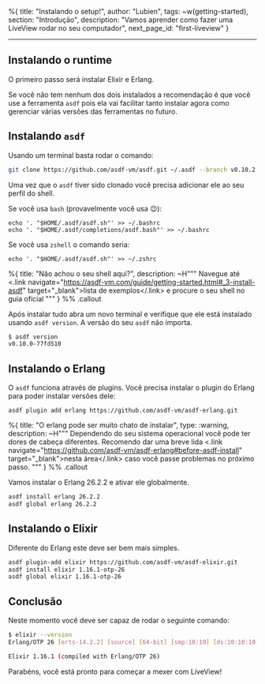 %{
title: "Instalando o setup!",
author: "Lubien",
tags: ~w(getting-started),
section: "Introdução",
description: "Vamos aprender como fazer uma LiveView rodar no seu computador",
next_page_id: "first-liveview"
}

---

## Instalando o runtime

O primeiro passo será instalar Elixir e Erlang.

Se você não tem nenhum dos dois instalados a recomendação é que você use a ferramenta `asdf` pois ela vai facilitar tanto instalar agora como gerenciar várias versões das ferramentas no futuro.

## Instalando `asdf`

Usando um terminal basta rodar o comando:

```bash
git clone https://github.com/asdf-vm/asdf.git ~/.asdf --branch v0.10.2
```

Uma vez que o `asdf` tiver sido clonado você precisa adicionar ele ao seu perfil do shell.

Se você usa `bash` (provavelmente você usa 😉):

```
echo '. "$HOME/.asdf/asdf.sh"' >> ~/.bashrc
echo '. "$HOME/.asdf/completions/asdf.bash"' >> ~/.bashrc
```

Se você usa `zshell` o comando seria:

```
echo '. "$HOME/.asdf/asdf.sh"' >> ~/.zshrc
```

%{
title: "Não achou o seu shell aqui?",
description: ~H"""
Navegue até <.link navigate="https://asdf-vm.com/guide/getting-started.html#_3-install-asdf" target="\_blank">lista de exemplos</.link> e procure o seu shell no guia oficial
"""
} %% .callout

Após instalar tudo abra um novo terminal e verifique que ele está instalado usando `asdf version`. A versão do seu `asdf` não importa.

```sh
$ asdf version
v0.10.0-77fd510
```

## Instalando o Erlang

O `asdf` funciona através de plugins. Você precisa instalar o plugin do Erlang para poder instalar versões dele:

```
asdf plugin add erlang https://github.com/asdf-vm/asdf-erlang.git
```

%{
title: "O erlang pode ser muito chato de instalar",
type: :warning,
description: ~H"""
Dependendo do seu sistema operacional você pode ter dores de cabeça diferentes. Recomendo dar uma breve lida <.link navigate="https://github.com/asdf-vm/asdf-erlang#before-asdf-install" target="\_blank">nesta área</.link> caso você passe problemas no próximo passo.
"""
} %% .callout

Vamos instalar o Erlang 26.2.2 e ativar ele globalmente.

```sh
asdf install erlang 26.2.2
asdf global erlang 26.2.2
```

## Instalando o Elixir

Diferente do Erlang este deve ser bem mais simples.

```sh
asdf plugin-add elixir https://github.com/asdf-vm/asdf-elixir.git
asdf install elixir 1.16.1-otp-26
asdf global elixir 1.16.1-otp-26
```

## Conclusão

Neste momento você deve ser capaz de rodar o seguinte comando:

```sh
$ elixir --version
Erlang/OTP 26 [erts-14.2.2] [source] [64-bit] [smp:10:10] [ds:10:10:10] [async-threads:1] [jit]

Elixir 1.16.1 (compiled with Erlang/OTP 26)
```

Parabéns, você está pronto para começar a mexer com LiveView!